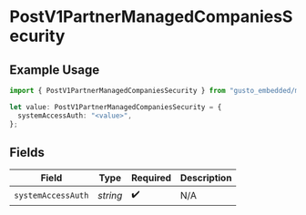 # PostV1PartnerManagedCompaniesSecurity

## Example Usage

```typescript
import { PostV1PartnerManagedCompaniesSecurity } from "gusto_embedded/models/operations";

let value: PostV1PartnerManagedCompaniesSecurity = {
  systemAccessAuth: "<value>",
};
```

## Fields

| Field              | Type               | Required           | Description        |
| ------------------ | ------------------ | ------------------ | ------------------ |
| `systemAccessAuth` | *string*           | :heavy_check_mark: | N/A                |
